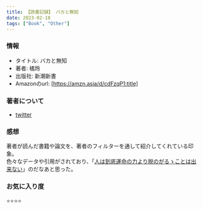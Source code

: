 ```yaml
---
title: 【読書記録】 バカと無知
date: 2023-02-18
tags: ["Book", "Other"]
---
```


### 情報
- タイトル: バカと無知
- 著者: 橘玲
- 出版社: 新潮新書
- Amazonのurl: [https://amzn.asia/d/cdFzqP1:title]


### 著者について
- [twitter](https://twitter.com/ak_tch)

### 感想
著者が読んだ書籍や論文を、著者のフィルターを通して紹介してくれている印象。<br>
色々なデータや引用がされており、「[人は到底運命の力より脱のがるゝことは出来ない](https://www.aozora.gr.jp/cards/000038/files/336_15957.html#:~:text=%E4%BA%BA%E3%81%AF%E5%88%B0%E5%BA%95,%E3%81%AF%E5%87%BA%E6%9D%A5%E3%81%AA%E3%81%84)」のだなあと思った。

### お気に入り度
⭐️⭐️⭐️⭐️